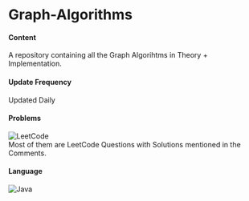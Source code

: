 # Graph-Algorithms
#### Content
A repository containing all the Graph Algorihtms in Theory + Implementation.
#### Update Frequency 
Updated Daily
#### Problems
![LeetCode](https://img.shields.io/badge/LeetCode-000000?style=for-the-badge&logo=LeetCode&logoColor=#d16c06)
<br>
Most of them are LeetCode Questions with Solutions mentioned in the Comments.
#### Language
![Java](https://img.shields.io/badge/java-%23ED8B00.svg?style=for-the-badge&logo=java&logoColor=white)
